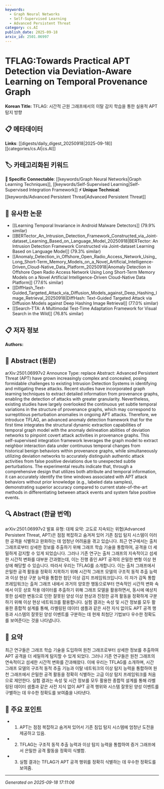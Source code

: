 ```yaml
---
keywords:
  - Graph Neural Networks
  - Self-Supervised Learning
  - Advanced Persistent Threat
category: cs.AI
publish_date: 2025-09-18
arxiv_id: 2501.06997
---
```


<!-- KEYWORD_LINKING_METADATA:
{
  "processed_timestamp": "2025-09-22 22:07:42.952126",
  "vocabulary_version": "1.0",
  "selected_keywords": [
    "Graph Neural Networks",
    "Self-Supervised Learning",
    "Advanced Persistent Threat"
  ],
  "rejected_keywords": [
    "Temporal Provenance Graph"
  ],
  "similarity_scores": {
    "Graph Neural Networks": 0.8,
    "Self-Supervised Learning": 0.79,
    "Advanced Persistent Threat": 0.78
  },
  "extraction_method": "AI_prompt_based",
  "budget_applied": true
}
-->


# TFLAG:Towards Practical APT Detection via Deviation-Aware Learning on Temporal Provenance Graph

**Korean Title:** TFLAG: 시간적 근원 그래프에서의 이탈 감지 학습을 통한 실용적 APT 탐지 방향

## 📋 메타데이터

**Links**: [[digests/daily_digest_20250918|2025-09-18]]   [[categories/cs.AI|cs.AI]]

## 🏷️ 카테고리화된 키워드
**🔗 Specific Connectable**: [[keywords/Graph Neural Networks|Graph Learning Techniques]], [[keywords/Self-Supervised Learning|Self-Supervised Integration Framework]]
**⚡ Unique Technical**: [[keywords/Advanced Persistent Threat|Advanced Persistent Threat]]

## 🔗 유사한 논문
- [[Learning Temporal Invariance in Android Malware Detectors]] (79.9% similar)
- [[BERTector_An_Intrusion_Detection_Framework_Constructed_via_Joint-dataset_Learning_Based_on_Language_Model_20250918|BERTector: An Intrusion Detection Framework Constructed via Joint-dataset Learning Based on Language Model]] (79.3% similar)
- [[Anomaly_Detection_in_Offshore_Open_Radio_Access_Network_Using_Long_Short-Term_Memory_Models_on_a_Novel_Artificial_Intelligence-Driven_Cloud-Native_Data_Platform_20250918|Anomaly Detection in Offshore Open Radio Access Network Using Long Short-Term Memory Models on a Novel Artificial Intelligence-Driven Cloud-Native Data Platform]] (77.6% similar)
- [[DiffHash_Text-Guided_Targeted_Attack_via_Diffusion_Models_against_Deep_Hashing_Image_Retrieval_20250918|DiffHash: Text-Guided Targeted Attack via Diffusion Models against Deep Hashing Image Retrieval]] (77.0% similar)
- [[Search-TTA: A Multimodal Test-Time Adaptation Framework for Visual Search in the Wild]] (76.8% similar)

## 📋 저자 정보

**Authors:** 

## 📄 Abstract (원문)

arXiv:2501.06997v2 Announce Type: replace 
Abstract: Advanced Persistent Threat (APT) have grown increasingly complex and concealed, posing formidable challenges to existing Intrusion Detection Systems in identifying and mitigating these attacks. Recent studies have incorporated graph learning techniques to extract detailed information from provenance graphs, enabling the detection of attacks with greater granularity. Nevertheless, existing studies have largely overlooked the continuous yet subtle temporal variations in the structure of provenance graphs, which may correspond to surreptitious perturbation anomalies in ongoing APT attacks. Therefore, we introduce TFLAG, an advanced anomaly detection framework that for the first time integrates the structural dynamic extraction capabilities of temporal graph model with the anomaly delineation abilities of deviation networks to pinpoint covert attack activities in provenance graphs. This self-supervised integration framework leverages the graph model to extract neighbor interaction data under continuous temporal changes from historical benign behaviors within provenance graphs, while simultaneously utilizing deviation networks to accurately distinguish authentic attack activities from false positive deviations due to unexpected subtle perturbations. The experimental results indicate that, through a comprehensive design that utilizes both attribute and temporal information, it can accurately identify the time windows associated with APT attack behaviors without prior knowledge (e.g., labeled data samples), demonstrating superior accuracy compared to current state-of-the-art methods in differentiating between attack events and system false positive events.

## 🔍 Abstract (한글 번역)

arXiv:2501.06997v2 발표 유형: 대체
요약: 고도로 지속되는 위협(Advanced Persistent Threat, APT)은 점점 복잡하고 숨겨져 있어 기존 침입 탐지 시스템이 이러한 공격을 식별하고 완화하는 데 엄청난 어려움을 겪고 있습니다. 최근 연구에서는 출처 그래프로부터 상세한 정보를 추출하기 위해 그래프 학습 기술을 통합하여, 공격을 더 세밀하게 감지할 수 있게 되었습니다. 그러나 기존 연구는 출처 그래프의 지속적이고 섬세한 시간적 변화를 대부분 간과했는데, 이는 진행 중인 APT 공격의 은밀한 변형 이상 현상에 해당할 수 있습니다. 따라서 우리는 TFLAG를 소개합니다. 이는 출처 그래프에서 은밀한 공격 활동을 정확히 지목하기 위해 시간적 그래프 모델의 구조적 동적 추출 능력과 이상 현상 구분 능력을 통합한 첨단 이상 감지 프레임워크입니다. 이 자가 감독 통합 프레임워크는 출처 그래프 내에서 과거의 양호한 행동으로부터 연속적인 시간적 변화 속에서 이웃 상호 작용 데이터를 추출하기 위해 그래프 모델을 활용하면서, 동시에 예상치 못한 섬세한 변동으로 인한 잘못된 양성 이상 현상과 진정한 공격 활동을 정확하게 구분하기 위해 이상 현상 네트워크를 활용합니다. 실험 결과는 속성 및 시간 정보를 모두 활용한 종합적 설계를 통해, 라벨링된 데이터 샘플과 같은 사전 지식 없이도 APT 공격 행동과 시스템의 잘못된 양성 이벤트를 구분하는 데 현재 최첨단 기법보다 우수한 정확도를 보여준다는 것을 나타냅니다.

## 📝 요약

최근 연구들은 그래프 학습 기술을 도입하여 원천 그래프로부터 상세한 정보를 추출하여 APT 공격을 더 세밀하게 탐지할 수 있게 되었다. 그러나 기존 연구들은 원천 그래프의 연속적이고 섬세한 시간적 변화를 간과해왔다. 이에 우리는 TFLAG를 소개하며, 시간 그래프 모델의 구조적 동적 추출 기능과 이탈 네트워크의 이상 탐지 능력을 통합하여 원천 그래프에서 은밀한 공격 활동을 정확히 식별하는 고급 이상 탐지 프레임워크를 처음으로 제안한다. 실험 결과는 속성 및 시간 정보를 모두 활용한 종합적 설계를 통해 라벨링된 데이터 샘플과 같은 사전 지식 없이 APT 공격 행위와 시스템 잘못된 양성 이벤트를 구별하는 데 우수한 정확도를 보여줌을 나타낸다.

## 🎯 주요 포인트

- 1. APT는 점점 복잡하고 숨겨져 있어서 기존 침입 탐지 시스템에 엄청난 도전을 제공하고 있음.

- 2. TFLAG는 구조적 동적 추출 능력과 이상 탐지 능력을 통합하여 증거 그래프에서 은밀한 공격 활동을 정확히 식별함.

- 3. 실험 결과는 TFLAG가 APT 공격 행위를 정확히 식별하는 데 우수한 정확도를 보여줌.

---

*Generated on 2025-09-18 17:11:06*